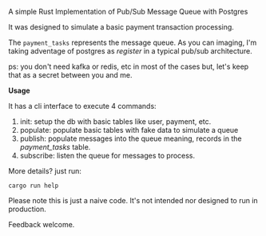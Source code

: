 A simple Rust Implementation of Pub/Sub Message Queue with Postgres

It was designed to simulate a basic payment transaction processing.

The `payment_tasks` represents the message queue. As you can imaging, I'm taking adventage of postgres as _register_ in a typical pub/sub architecture.

ps: you don't need kafka or redis, etc in most of the cases but, let's keep that as a secret between you and me.

**Usage**

It has a cli interface to execute 4 commands:
1. init: setup the db with basic tables like user, payment, etc.
2. populate: populate basic tables with fake data to simulate a queue
3. publish: populate messages into the queue meaning, records in the _payment_tasks_ table.
4. subscribe: listen the queue for messages to process.

More details? just run:

```
cargo run help
```

Please note this is just a naive code. It's not intended nor designed to run in production.

Feedback welcome.
